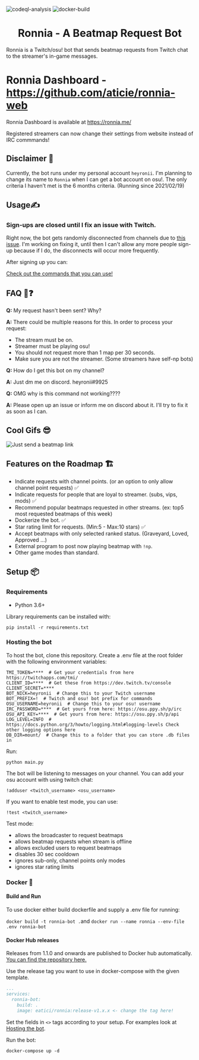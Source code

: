 ![codeql-analysis](https://github.com/aticie/ronnia/actions/workflows/codeql-analysis.yml/badge.svg)
![docker-build](https://img.shields.io/docker/cloud/build/eatici/ronnia)


<div align="center">

# Ronnia - A Beatmap Request Bot

</div>

Ronnia is a Twitch/osu! bot that sends beatmap requests from Twitch chat to the streamer's in-game messages.

# Ronnia Dashboard - https://github.com/aticie/ronnia-web

Ronnia Dashboard is available at https://ronnia.me/

Registered streamers can now change their settings from website instead of IRC commmands!

## Disclaimer 📝

Currently, the bot runs under my personal account `heyronii`. I'm planning to change its name to `Ronnia` when I can get
a bot account on osu!. The only criteria I haven't met is the 6 months criteria. (Running since 2021/02/19)

## Usage✍️

### Sign-ups are closed until I fix an issue with Twitch.

Right now, the bot gets randomly disconnected from channels due to [this issue](https://discuss.dev.twitch.tv/t/verified-bot-randomly-disconnected/28927). I'm working on fixing it, until then I can't allow any more people sign-up because if I do, the disconnects will occur more frequently.

After signing up you can:

[Check out the commands that you can use!](https://github.com/aticie/ronnia/wiki/Commands)

## FAQ 🙋❓

**Q:** My request hasn't been sent? Why?

**A:** There could be multiple reasons for this. In order to process your request:
- The stream must be on.
- Streamer must be playing osu!
- You should not request more than 1 map per 30 seconds.
- Make sure you are not the streamer. (Some streamers have self-np bots)

**Q:** How do I get this bot on my channel?

**A:** Just dm me on discord. heyronii#9925

**Q:** OMG why is this command not working????

**A:** Please open up an issue or inform me on discord about it. I'll try to fix it as soon as I can.

## Cool Gifs 😎
![Just send a beatmap link](cool_gifs/usage.gif)

## Features on the Roadmap 🏗️

- Indicate requests with channel points. (or an option to only allow channel point requests) ✅
- Indicate requests for people that are loyal to streamer. (subs, vips, mods) ✅
- Recommend popular beatmaps requested in other streams. (ex: top5 most requested beatmaps of this week)
- Dockerize the bot. ✅
- Star rating limit for requests. (Min:5 - Max:10 stars) ✅
- Accept beatmaps with only selected ranked status. (Graveyard, Loved, Approved ...)
- External program to post now playing beatmap with `!np`.
- Other game modes than standard.

## Setup 📦

### Requirements

- Python 3.6+

Library requirements can be installed with:

`pip install -r requirements.txt`

### Hosting the bot

To host the bot, clone this repository. Create a .env file at the root folder with the following environment variables:

```dosini
TMI_TOKEN=****  # Get your credentials from here https://twitchapps.com/tmi/
CLIENT_ID=****  # Get these from https://dev.twitch.tv/console
CLIENT_SECRET=****
BOT_NICK=heyronii  # Change this to your Twitch username
BOT_PREFIX=!  # Twitch and osu! bot prefix for commands
OSU_USERNAME=heyronii  # Change this to your osu! username
IRC_PASSWORD=****  # Get yours from here: https://osu.ppy.sh/p/irc
OSU_API_KEY=****  # Get yours from here: https://osu.ppy.sh/p/api
LOG_LEVEL=INFO  # https://docs.python.org/3/howto/logging.html#logging-levels Check other logging options here
DB_DIR=mount/  # Change this to a folder that you can store .db files in
```

Run:

`python main.py`

The bot will be listening to messages on your channel. You can add your osu account with using twitch chat:

`!adduser <twitch_username> <osu_username>`

If you want to enable test mode, you can use:

`!test <twitch_username>`

Test mode:
- allows the broadcaster to request beatmaps
- allows beatmap requests when stream is offline
- allows excluded users to request beatmaps
- disables 30 sec cooldown
- ignores sub-only, channel points only modes
- ignores star rating limits

### Docker 🐳
#### Build and Run
To use docker either build dockerfile and supply a .env file for running:

`docker build -t ronnia-bot .`and `docker run --name ronnia --env-file .env ronnia-bot`

#### Docker Hub releases

Releases from 1.1.0 and onwards are published to Docker hub automatically. 
[You can find the repository here.](https://hub.docker.com/r/eatici/ronnia)

Use the release tag you want to use in docker-compose with the given template. 

```yaml
...
services:
  ronnia-bot:
    build: .
    image: eatici/ronnia:release-v1.x.x <- change the tag here!
```

Set the fields in `<>` tags according to your setup. For examples look at [Hosting the bot](https://github.com/aticie/ronnia/blob/master/README.md#hosting-the-bot).

Run the bot:

`docker-compose up -d`
